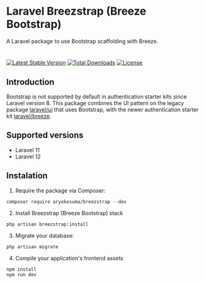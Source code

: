 # Laravel Breezstrap (Breeze Bootstrap)
A Laravel package to use Bootstrap scaffolding with Breeze.
#
[![Latest Stable Version](http://poser.pugx.org/aryokesuma/breezstrap/v)](https://packagist.org/packages/aryokesuma/breezstrap) 
[![Total Downloads](http://poser.pugx.org/aryokesuma/breezstrap/downloads)](https://packagist.org/packages/aryokesuma/breezstrap) 
[![License](http://poser.pugx.org/aryokesuma/breezstrap/license)](https://packagist.org/packages/aryokesuma/breezstrap)

## Introduction

Bootstrap is not supported by default in authentication starter kits since Laravel version 8. This package combines the UI pattern on the legacy package [laravel/ui](https://github.com/laravel/ui) that uses Bootstrap, with the newer authentication starter kit [laravel/breeze](https://github.com/laravel/breeze).

## Supported versions

* Laravel 11
* Laravel 12

## Instalation

1. Require the package via Composer:

```
composer require aryokesuma/breezstrap --dev
```

2. Install Breezstrap (Breeze Bootstrap) stack

```
php artisan breezstrap:install
```

3. Migrate your database:

```
php artisan migrate
```

4. Compile your application's frontend assets

```
npm install
npm run dev
``` 

